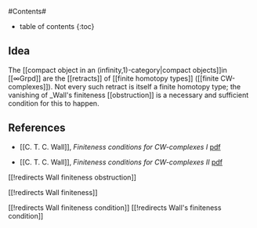 
#Contents#
* table of contents
{:toc}

## Idea

The  [[compact object in an (infinity,1)-category|compact objects]]in [[∞Grpd]] are the [[retracts]] of [[finite homotopy types]] ([[finite CW-complexes]]). Not every such retract is itself a finite homotopy type; the vanishing of _Wall's finiteness [[obstruction]] is a necessary and sufficient condition for this to happen.

## References

* [[C. T. C. Wall]], _Finiteness conditions for CW-complexes I_  [pdf](http://math.uchicago.edu/~shmuel/tom-readings/wall%20finiteness%201.pdf)

* [[C. T. C. Wall]], _Finiteness conditions for CW-complexes II_  [pdf](http://www.maths.ed.ac.uk/~aar/papers/findom2.pdf)

[[!redirects Wall finiteness obstruction]]

[[!redirects Wall finiteness]]

[[!redirects Wall finiteness condition]]
[[!redirects Wall's finiteness condition]]
